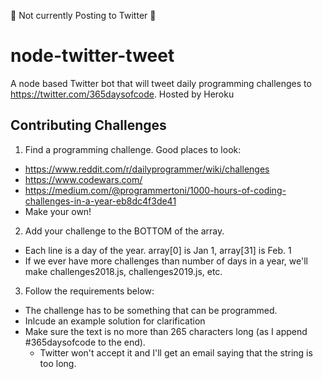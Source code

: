 🚧 Not currently Posting to Twitter 🚧

# node-twitter-tweet

A node based Twitter bot that will tweet daily programming challenges to https://twitter.com/365daysofcode. Hosted by Heroku

## Contributing Challenges

1. Find a programming challenge. Good places to look:
  * https://www.reddit.com/r/dailyprogrammer/wiki/challenges
  * https://www.codewars.com/
  * https://medium.com/@programmertoni/1000-hours-of-coding-challenges-in-a-year-eb8dc4f3de41
  * Make your own!

2. Add your challenge to the BOTTOM of the array.
  * Each line is a day of the year. array[0] is Jan 1, array[31] is Feb. 1
  * If we ever have more challenges than number of days in a year, we'll make challenges2018.js, challenges2019.js, etc.

3. Follow the requirements below:
  * The challenge has to be something that can be programmed.
  * Inlcude an example solution for clarification
  * Make sure the text is no more than 265 characters long (as I append #365daysofcode to the end).
    * Twitter won't accept it and I'll get an email saying that the string is too long.
